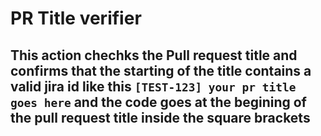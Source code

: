 # PR Title verifier

## This action chechks the Pull request title and confirms that the starting of the title contains a valid jira id like this `[TEST-123] your pr title goes here` and the code goes at the begining of the pull request title inside the square brackets
